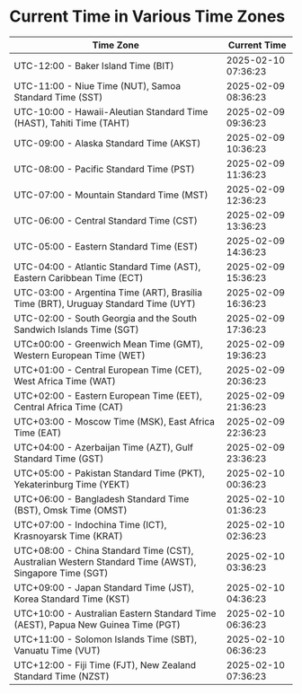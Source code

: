 # Current Time in Various Time Zones

| Time Zone | Current Time |
|-----------|--------------|
| UTC-12:00 - Baker Island Time (BIT) | 2025-02-10 07:36:23 |
| UTC-11:00 - Niue Time (NUT), Samoa Standard Time (SST) | 2025-02-09 08:36:23 |
| UTC-10:00 - Hawaii-Aleutian Standard Time (HAST), Tahiti Time (TAHT) | 2025-02-09 09:36:23 |
| UTC-09:00 - Alaska Standard Time (AKST) | 2025-02-09 10:36:23 |
| UTC-08:00 - Pacific Standard Time (PST) | 2025-02-09 11:36:23 |
| UTC-07:00 - Mountain Standard Time (MST) | 2025-02-09 12:36:23 |
| UTC-06:00 - Central Standard Time (CST) | 2025-02-09 13:36:23 |
| UTC-05:00 - Eastern Standard Time (EST) | 2025-02-09 14:36:23 |
| UTC-04:00 - Atlantic Standard Time (AST), Eastern Caribbean Time (ECT) | 2025-02-09 15:36:23 |
| UTC-03:00 - Argentina Time (ART), Brasília Time (BRT), Uruguay Standard Time (UYT) | 2025-02-09 16:36:23 |
| UTC-02:00 - South Georgia and the South Sandwich Islands Time (SGT) | 2025-02-09 17:36:23 |
| UTC±00:00 - Greenwich Mean Time (GMT), Western European Time (WET) | 2025-02-09 19:36:23 |
| UTC+01:00 - Central European Time (CET), West Africa Time (WAT) | 2025-02-09 20:36:23 |
| UTC+02:00 - Eastern European Time (EET), Central Africa Time (CAT) | 2025-02-09 21:36:23 |
| UTC+03:00 - Moscow Time (MSK), East Africa Time (EAT) | 2025-02-09 22:36:23 |
| UTC+04:00 - Azerbaijan Time (AZT), Gulf Standard Time (GST) | 2025-02-09 23:36:23 |
| UTC+05:00 - Pakistan Standard Time (PKT), Yekaterinburg Time (YEKT) | 2025-02-10 00:36:23 |
| UTC+06:00 - Bangladesh Standard Time (BST), Omsk Time (OMST) | 2025-02-10 01:36:23 |
| UTC+07:00 - Indochina Time (ICT), Krasnoyarsk Time (KRAT) | 2025-02-10 02:36:23 |
| UTC+08:00 - China Standard Time (CST), Australian Western Standard Time (AWST), Singapore Time (SGT) | 2025-02-10 03:36:23 |
| UTC+09:00 - Japan Standard Time (JST), Korea Standard Time (KST) | 2025-02-10 04:36:23 |
| UTC+10:00 - Australian Eastern Standard Time (AEST), Papua New Guinea Time (PGT) | 2025-02-10 06:36:23 |
| UTC+11:00 - Solomon Islands Time (SBT), Vanuatu Time (VUT) | 2025-02-10 06:36:23 |
| UTC+12:00 - Fiji Time (FJT), New Zealand Standard Time (NZST) | 2025-02-10 07:36:23 |
